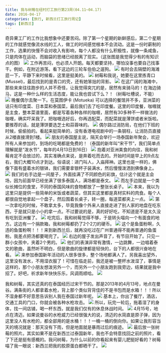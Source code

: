 ```yaml
---
title: 我与树莓在纽村打工旅行第23周(04.11~04.17)
date: 2016-04-17
categories: [旅行, 新西兰打工旅行周记]
tags: [新西兰]    
---
```






奇异果工厂的工作比我想象中还要苦闷。除了第一个星期的新鲜感后，第二个星期的工作就感觉像流水线的工人，做工的时间感觉根本不会流动。这是一份时薪制的工作，选果的快慢不会对收入有影响，每个人都没有什么积极性，就像一条咸鱼，只是肉体在运动，而脑袋的思绪已经脱离了现实。（这张图是我觉得少有的有知识点的图）
![](/event/2016_04_17_p1.jpg)
工作再苦闷，也必须人开朗。每天都要坚持，哪怕没事也要自己找事干。例如，在附近游荡，看下这边的三轮车伯伯之遛狗。
![](/event/2016_04_17_p2.jpg)
有时会去隔壁的海滩逛一下，平静下来时候看，这里是挺美的。
![](/event/2016_04_17_p3.jpg)
树莓和我说，她要在这里拣青口 (Mussel)，最后找到的是青口的壳，还有她笨拙的背影。
![](/event/2016_04_17_p4.jpg)
在这广阔的海滩中，那些来来往往跑步的人并不奇怪，让我觉得突兀的是，居然有来骑马的！在海边骑马，这是一种什么样的生活态度，能让我也尝试下么？！（树莓吐槽说，不能）
![](/event/2016_04_17_p5.jpg)
晚餐偶尔去聚一下。在莫图伊卡 (Motueka) 可以选择的餐馆并不多，亚洲菜的话只有印度菜、日本菜和泰国菜，最后我们去了吃印度餐。这里的印度餐，咖喱就是主食，整本菜谱里面，都是写着各种各样的咖喱，居然有30多种不一样做法的咖喱，确实吓呆我了。把咖喱选好后，你再选配菜，而配菜就是薄饼或者米饭啦。要推荐的话，就是薄饼要选芝士和蒜蓉味的。
![](/event/2016_04_17_p6.jpg)
偶尔路过消防局，在他们下班的时候，偷偷拍的。看起来挺简单的，没有香港电视剧中的一条钢柱，让消防员直接从2楼直接滑到1楼。
![](/event/2016_04_17_p7.jpg)
朋友的泰国屋主说，隔天会举行一场泰国新年聚会，欢迎所有人来参加的，到场的吃喝都是免费的！（泰国的新年叫“宋干节”，我们简单点理解就是“泼水节”，每年的4月13日到16日）
![](/event/2016_04_17_p8.jpg)
抱着对亚洲美食的向往，我和树莓肯定不会放过的，其实准确点来说，是奔着吃而去的。开始时间是早上的9点左右，我们大概10点才到达。俗语说：进门叫人，入庙拜神。这里也是一样的，佛像下面有盛着水的银钵，我们需要拿银杯子装满水，然后慢慢泼洒到佛像身上。
![](/event/2016_04_17_p9.jpg)
我们的右手边是一间屋子，外面挂满了不同颜色的彩旗，估计这个就是主会场，因为前面早已经坐满了很多泰国人，满场都是泰文。
![](/event/2016_04_17_p10.jpg)
而左手边就是一个类似长摊位的食堂，不同的泰国风味的食物都放了一整张长桌子。
![](/event/2016_04_17_p11.jpg)
本来，我以为这里只是提供一些简单的米饭或者蔬菜，但其实这里都是真材实料的肉食。每个人都很自觉地拿起一个盘子，然后围着长桌子，转一圈，每道菜都夹上一点。
![](/event/2016_04_17_p12.jpg)
第一次拿吃的时候，不敢拿太多，毕竟我像个外来人直接走进了别人家的地盘在吃东西，于是就只是小小的拿一点。不过要说的是，真的好好吃，不知道是不是太久没有吃到亚洲餐了。
![](/event/2016_04_17_p13.jpg)
吃完后，我和树莓觉得不够，于是转头喵向一个有面食的地方。这边有一个捐款箱，我和树莓都扔了2个2刀的硬币。
![](/event/2016_04_17_p14.jpg)
这个是鱼蛋粉啊，久违的鱼蛋粉啊！！！来到新西兰后，就再没吃过在广州普通得不能再普通的鱼蛋粉。我差点把汤都要喝完了。
![](/event/2016_04_17_p15.jpg)
右边的屋子发出声音了，有节目开始了。只见一群小女孩中，夹着2个男的。
![](/event/2016_04_17_p16.jpg)
他们的表演非常有激情，一边跳舞，一边唱着泰文的歌曲，虽然听不明白，但是歌曲的旋律都是轻快的，台下的人都很兴奋地在看。
![](/event/2016_04_17_p17.jpg)
来参加泰国新年活动的人很多很多，整个场地都满人了。另我喜出望外，这里没有泼水，不用湿衣服了！可惜在临走前，我还是被一整杯水泼湿了，事情是这样的，那个小朋友想泼另外一个，而另外一个小朋友跑到我旁边，结果就是我中招了。好吧，祈求新年快快乐乐，风调雨顺哈。
![](/event/2016_04_17_p18.jpg)

我和树莓，其实还真的在泰国经历过宋干节的。那是2013年的4月13号，地点在曼谷。满条街的人都拿着水枪，背上那个类似背背佳的不是书包而是水箱！！！所以不湿身都不好意思告诉别人我在泰国过新年呢。
![](/event/2016_04_17_p19.jpg)
基本上，你出了餐厅，酒店，交通工具的门口，你就会被各种水枪攻击。
![](/event/2016_04_17_p20.jpg)
所以，玩完一轮后，拖着湿了的身体，找一间店铺，喝一杯东西，就是我们仅有的休息休战时间。
![](/event/2016_04_17_p22.jpg)
4月15号，地点在清迈。如果说曼谷的水枪威力已经很强大的说，清迈的水简直是原子弹，因为这里没人有水枪的，都全部用的是水桶！！！一桶一桶的倒向你。如果让我形容当天的境况就是：那天没有下雨，但是地面就是暴雨过后的痕迹。
![](/event/2016_04_17_p21.jpg)
最后放一张树莓的照片。其实如果不是在新西兰过泰国新年，我也不会特意找回之前的照片，看了下还是挺有感概的。我问树莓，为什么以前的你看起来有婴儿肥挺好看的？树莓喵了我一眼说：新西兰把我的胶原蛋白都晒干了。
![](/event/2016_04_17_p23.jpg)